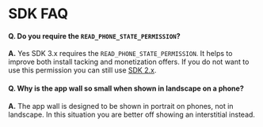 # SDK FAQ

#### Q. Do you require the `READ_PHONE_STATE_PERMISSION`?
**A.** Yes SDK 3.x requires the `READ_PHONE_STATE_PERMISSION`. It helps to improve both install tacking and monetization offers. If you do not want to use this permission you can still use [SDK 2.x](https://github.com/tapfortap/SDK/archive/2.x-final.zip).

#### Q. Why is the app wall so small when shown in landscape on a phone?
**A.** The app wall is designed to be shown in portrait on phones, not in landscape. In this situation you are better off showing an interstitial instead.

